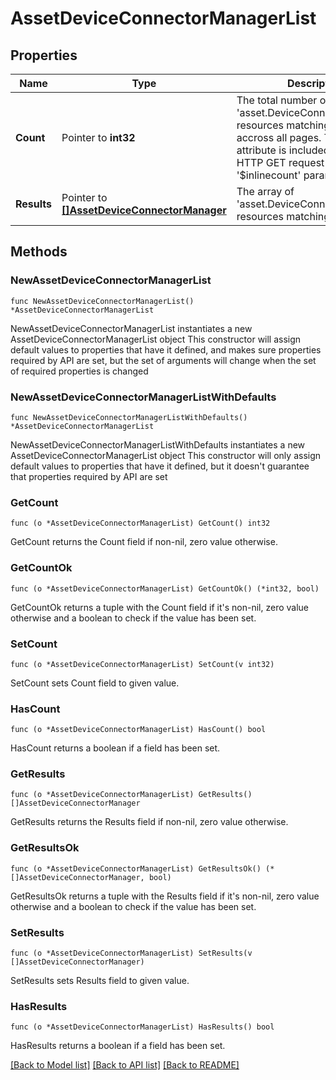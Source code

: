 # AssetDeviceConnectorManagerList

## Properties

Name | Type | Description | Notes
------------ | ------------- | ------------- | -------------
**Count** | Pointer to **int32** | The total number of &#39;asset.DeviceConnectorManager&#39; resources matching the request, accross all pages. The &#39;Count&#39; attribute is included when the HTTP GET request includes the &#39;$inlinecount&#39; parameter. | [optional] 
**Results** | Pointer to [**[]AssetDeviceConnectorManager**](asset.DeviceConnectorManager.md) | The array of &#39;asset.DeviceConnectorManager&#39; resources matching the request. | [optional] 

## Methods

### NewAssetDeviceConnectorManagerList

`func NewAssetDeviceConnectorManagerList() *AssetDeviceConnectorManagerList`

NewAssetDeviceConnectorManagerList instantiates a new AssetDeviceConnectorManagerList object
This constructor will assign default values to properties that have it defined,
and makes sure properties required by API are set, but the set of arguments
will change when the set of required properties is changed

### NewAssetDeviceConnectorManagerListWithDefaults

`func NewAssetDeviceConnectorManagerListWithDefaults() *AssetDeviceConnectorManagerList`

NewAssetDeviceConnectorManagerListWithDefaults instantiates a new AssetDeviceConnectorManagerList object
This constructor will only assign default values to properties that have it defined,
but it doesn't guarantee that properties required by API are set

### GetCount

`func (o *AssetDeviceConnectorManagerList) GetCount() int32`

GetCount returns the Count field if non-nil, zero value otherwise.

### GetCountOk

`func (o *AssetDeviceConnectorManagerList) GetCountOk() (*int32, bool)`

GetCountOk returns a tuple with the Count field if it's non-nil, zero value otherwise
and a boolean to check if the value has been set.

### SetCount

`func (o *AssetDeviceConnectorManagerList) SetCount(v int32)`

SetCount sets Count field to given value.

### HasCount

`func (o *AssetDeviceConnectorManagerList) HasCount() bool`

HasCount returns a boolean if a field has been set.

### GetResults

`func (o *AssetDeviceConnectorManagerList) GetResults() []AssetDeviceConnectorManager`

GetResults returns the Results field if non-nil, zero value otherwise.

### GetResultsOk

`func (o *AssetDeviceConnectorManagerList) GetResultsOk() (*[]AssetDeviceConnectorManager, bool)`

GetResultsOk returns a tuple with the Results field if it's non-nil, zero value otherwise
and a boolean to check if the value has been set.

### SetResults

`func (o *AssetDeviceConnectorManagerList) SetResults(v []AssetDeviceConnectorManager)`

SetResults sets Results field to given value.

### HasResults

`func (o *AssetDeviceConnectorManagerList) HasResults() bool`

HasResults returns a boolean if a field has been set.


[[Back to Model list]](../README.md#documentation-for-models) [[Back to API list]](../README.md#documentation-for-api-endpoints) [[Back to README]](../README.md)


